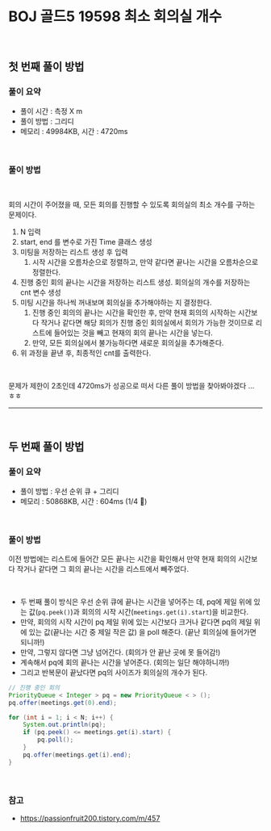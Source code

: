 # BOJ 골드5 19598 최소 회의실 개수

<br>

## 첫 번째 풀이 방법

### 풀이 요약

- 풀이 시간 : 측정 X m
- 풀이 방법 : 그리디
- 메모리 : 49984KB, 시간 : 4720ms

<br>

### 풀이 방법

<br>

회의 시간이 주어졌을 때, 모든 회의를 진행할 수 있도록 회의실의 최소 개수를 구하는 문제이다.

1. N 입력
2. start, end 를 변수로 가진 Time 클래스 생성
3. 미팅을 저장하는 리스트 생성 후 입력
    1. 시작 시간을 오름차순으로 정렬하고, 만약 같다면 끝나는 시간을 오름차순으로 정렬한다.
4. 진행 중인 회의 끝나는 시간을 저장하는 리스트 생성. 회의실의 개수를 저장하는 cnt 변수 생성 
5. 미팅 시간을 하나씩 꺼내보며 회의실을 추가해야하는 지 결정한다.
    1. 진행 중인 회의의 끝나는 시간을 확인한 후, 만약 현재 회의의 시작하는 시간보다 작거나 같다면 해당 회의가 진행 중인 회의실에서 회의가 가능한 것이므로 리스트에 들어있는 것을 빼고 현재의 회의 끝나는 시간을 넣는다.
    2. 만약, 모든 회의실에서 불가능하다면 새로운 회의실을 추가해준다.
6. 위 과정을 끝낸 후, 최종적인 cnt를 출력한다. 

<br>

문제가 제한이 2초인데 4720ms가 성공으로 떠서 다른 풀이 방법을 찾아봐야겠다 … ㅎㅎ

<hr>

<br>

## 두 번째 풀이 방법

### 풀이 요약

- 풀이 방법 : 우선 순위 큐 + 그리디
- 메모리 : 50868KB, 시간 : 604ms (1/4 🔻)

<br>

### 풀이 방법

이전 방법에는 리스트에 들어간 모든 끝나는 시간을 확인해서 만약 현재 회의의 시간보다 작거나 같다면 그 회의 끝나는 시간을 리스트에서 빼주었다.

<br>

- 두 번째 풀이 방식은 우선 순위 큐에 끝나는 시간을 넣어주는 데, pq에 제일 위에 있는 값(`pq.peek()`)과 회의의 시작 시간(`meetings.get(i).start`)을 비교한다.
- 만약, 회의의 시작 시간이 pq 제일 위에 있는 시간보다 크거나 같다면 pq의 제일 위에 있는 값(끝나는 시간 중 제일 작은 값) 을 poll 해준다. (끝난 회의실에 들어가면 되니까!) 
- 만약, 그렇지 않다면 그냥 넘어간다. (회의가 안 끝난 곳에 못 들어감!)
- 계속해서 pq에 회의 끝나는 시간을 넣어준다. (회의는 일단 해야하니까!) 
- 그리고 반복문이 끝났다면 pq의 사이즈가 회의실의 개수가 된다. 

```java
// 진행 중인 회의
PriorityQueue < Integer > pq = new PriorityQueue < > ();
pq.offer(meetings.get(0).end);

for (int i = 1; i < N; i++) {
    System.out.println(pq);
    if (pq.peek() <= meetings.get(i).start) {
        pq.poll();
    }
    pq.offer(meetings.get(i).end);
}
```

<br>

### 참고

- https://passionfruit200.tistory.com/m/457
